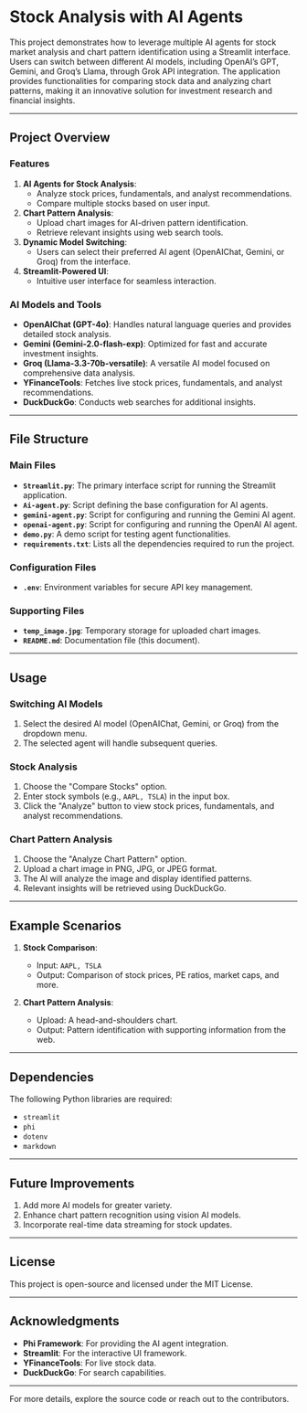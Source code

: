 
# Stock Analysis with AI Agents

This project demonstrates how to leverage multiple AI agents for stock market analysis and chart pattern identification using a Streamlit interface. Users can switch between different AI models, including OpenAI’s GPT, Gemini, and Groq’s Llama, through Grok API integration. The application provides functionalities for comparing stock data and analyzing chart patterns, making it an innovative solution for investment research and financial insights.

---

## Project Overview

### Features
1. **AI Agents for Stock Analysis**:
   - Analyze stock prices, fundamentals, and analyst recommendations.
   - Compare multiple stocks based on user input.
2. **Chart Pattern Analysis**:
   - Upload chart images for AI-driven pattern identification.
   - Retrieve relevant insights using web search tools.
3. **Dynamic Model Switching**:
   - Users can select their preferred AI agent (OpenAIChat, Gemini, or Groq) from the interface.
4. **Streamlit-Powered UI**:
   - Intuitive user interface for seamless interaction.

### AI Models and Tools
- **OpenAIChat (GPT-4o)**: Handles natural language queries and provides detailed stock analysis.
- **Gemini (Gemini-2.0-flash-exp)**: Optimized for fast and accurate investment insights.
- **Groq (Llama-3.3-70b-versatile)**: A versatile AI model focused on comprehensive data analysis.
- **YFinanceTools**: Fetches live stock prices, fundamentals, and analyst recommendations.
- **DuckDuckGo**: Conducts web searches for additional insights.

---

## File Structure

### Main Files
- **`Streamlit.py`**: The primary interface script for running the Streamlit application.
- **`Ai-agent.py`**: Script defining the base configuration for AI agents.
- **`gemini-agent.py`**: Script for configuring and running the Gemini AI agent.
- **`openai-agent.py`**: Script for configuring and running the OpenAI AI agent.
- **`demo.py`**: A demo script for testing agent functionalities.
- **`requirements.txt`**: Lists all the dependencies required to run the project.

### Configuration Files
- **`.env`**: Environment variables for secure API key management.

### Supporting Files
- **`temp_image.jpg`**: Temporary storage for uploaded chart images.
- **`README.md`**: Documentation file (this document).

---

## Usage

### Switching AI Models
1. Select the desired AI model (OpenAIChat, Gemini, or Groq) from the dropdown menu.
2. The selected agent will handle subsequent queries.

### Stock Analysis
1. Choose the "Compare Stocks" option.
2. Enter stock symbols (e.g., `AAPL, TSLA`) in the input box.
3. Click the "Analyze" button to view stock prices, fundamentals, and analyst recommendations.

### Chart Pattern Analysis
1. Choose the "Analyze Chart Pattern" option.
2. Upload a chart image in PNG, JPG, or JPEG format.
3. The AI will analyze the image and display identified patterns.
4. Relevant insights will be retrieved using DuckDuckGo.

---

## Example Scenarios
1. **Stock Comparison**:
   - Input: `AAPL, TSLA`
   - Output: Comparison of stock prices, PE ratios, market caps, and more.

2. **Chart Pattern Analysis**:
   - Upload: A head-and-shoulders chart.
   - Output: Pattern identification with supporting information from the web.

---

## Dependencies

The following Python libraries are required:
- `streamlit`
- `phi`
- `dotenv`
- `markdown`

---

## Future Improvements
1. Add more AI models for greater variety.
2. Enhance chart pattern recognition using vision AI models.
3. Incorporate real-time data streaming for stock updates.

---

## License
This project is open-source and licensed under the MIT License.

---

## Acknowledgments
- **Phi Framework**: For providing the AI agent integration.
- **Streamlit**: For the interactive UI framework.
- **YFinanceTools**: For live stock data.
- **DuckDuckGo**: For search capabilities.

---

For more details, explore the source code or reach out to the contributors.

